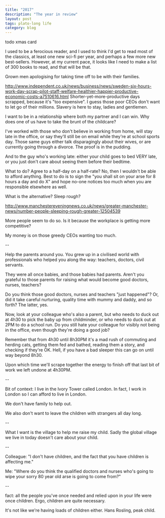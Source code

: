 ```yaml
---
title: "2017"
description: "The year in review"
layout: post
tags: plato-long life
category: blog
---
```

todo xmas card

I used to be a ferocious reader, and I used to think I'd get to read most of the classics, at least one new sci-fi per year, and perhaps a few more new best-sellers. However, at my current pace, it looks like I need to make a list of 300 books to read, and that will be that.


Grown men apologising for taking time off to be with their families.

http://www.independent.co.uk/news/business/news/sweden-six-hours-work-day-scrap-pilot-staff-welfare-healthier-happier-productive-economic-costs-a7510616.html
Shorter-yet-more-productive days scrapped, because it's "too expensive". I guess those poor CEOs don't want to let go of their millions. Slavery is here to stay, ladies and gentlemen.

I want to be in a relationship where both my partner and I can win. Why does one of us have to take the brunt of the childcare?

I've worked with those who don't believe in working from home, will stay late in the office, or say they'll still be on email while they're at school sports day. Those same guys either talk disparagingly about their wives, or are currently going through a divorce. The proof is in the pudding.

And to the guy who's working late: either your child goes to bed VERY late, or you just don't care about seeing them before their bedtime. 

What to do? Agree to a half-day on a half-rate? No, then I wouldn't be able to afford anything. Best to do is to sign the "you shall sit on your arse for 8 hours a day and do X" and hope no-one notices too much when you are responsible elsewhere as well.

What is the alternative? Sleep rough? 

http://www.manchestereveningnews.co.uk/news/greater-manchester-news/number-people-sleeping-rough-greater-12504539

More people seem to do so. Is it because the workplace is getting more competitive?

My money is on those greedy CEOs wanting too much.


--

Help the parents around you.
You grew up in a civilised world with professionals who helped you along the way: teachers, doctors, civil servants.

They were all once babies, and those babies had parents. Aren't you grateful to those parents for raising what would become good doctors, nurses, teachers?

Do you think those good doctors, nurses and teachers "just happened"? Or, did it take careful nurturing, quality time with mummy and daddy, and so forth? The latter, yes.

Now, look at your colleague who's also a parent, but who needs to duck out at 4h30 to pick the baby up from childminder, or who needs to duck out at 2PM to do a school run. Do you still hate your colleague for visibly not being in the office, even though they're doing a good job?

Remember that from 4h30 until 8h30PM it's a mad rush of commuting and herding cats, getting them fed and bathed, reading them a story, and checking if they're OK. Hell, if you have a bad sleeper this can go on until way beyond 8h30.

Upon which time we'll scrape together the energy to finish off that last bit of work we left undone at 4h30PM.

--

Bit of context: I live in the Ivory Tower called London. In fact, I work in London so I can afford to live in London.

We don't have family to help out.

We also don't want to leave the children with strangers all day long.

-- 

What I want is the village to help me raise my child.
Sadly the global village we live in today doesn't care about your child.

--

Colleague: "I don't have children, and the fact that you have children is affecting me."

Me: "Where do you think the qualified doctors and nurses who's going to wipe your sorry 80 year old arse is going to come from?"

--

fact: all the people you've once needed and relied upon in your life were once children. Ergo, children are quite necessary. 

It's not like we're having loads of children either. Hans Rosling, peak child.
